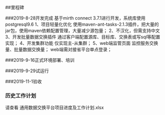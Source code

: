 
##里程碑

###2019-8-28开发完成
基于mirth connect 3.7.1进行开发，系统库使用postgresql9.6
1、项目轻量化优化
使用maven-ant-tasks-2.1.3插件，把大量的jar包，使用maven依赖配置管理，大量减少源包量；
2、不汉化，但需支持中文
3、开发批量数据交换插件
通过客户端配置源库、目标库、交换表或写sql等配置实现；
4、开发集群功能
仅实现主-从集群；
5、web端监管页面
监控服务交换量、批量数据交换量；
web端需对接省平台单点登录；

###2019-9-16正式环境部署、培训

###2019-9-29试运行

###2019-11-1验收

### 历史工作计划
请查看  通用数据交换平台项目进度及工作计划.xlsx